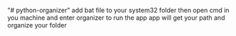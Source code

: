 "# python-organizer" 
add bat file to your system32 folder then open cmd in you machine and enter organizer to run the app
app will get your path and organize your folder
